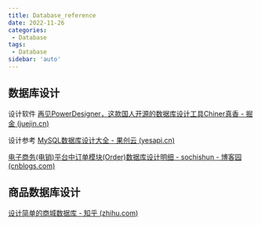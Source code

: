 ```yaml
---
title: Database_reference
date: 2022-11-26
categories:
 - Database
tags:
 - Database
sidebar: 'auto'
---
```



## 数据库设计

设计软件
[再见PowerDesigner，这款国人开源的数据库设计工具Chiner真香 - 掘金 (juejin.cn)](https://juejin.cn/post/7033291572988870693)

设计参考
[MySQL数据库设计大全 - 果创云 (yesapi.cn)](https://open.yesapi.cn/list.html)

[电子商务(电销)平台中订单模块(Order)数据库设计明细 - sochishun - 博客园 (cnblogs.com)](https://www.cnblogs.com/sochishun/p/7040628.html)


## 商品数据库设计
[设计简单的商城数据库 - 知乎 (zhihu.com)](https://zhuanlan.zhihu.com/p/27956111)